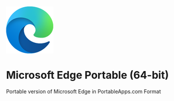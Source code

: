 ![Logo](https://github.com/karaevmaksim/MicrosoftEdgePortable64/raw/main/App/AppInfo/appicon_128.png)
# Microsoft Edge Portable (64-bit)
Portable version of Microsoft Edge in PortableApps.com Format
